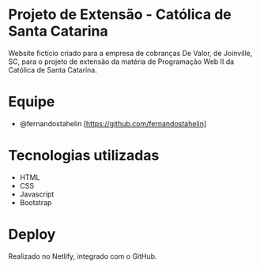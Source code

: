# Projeto de Extensão - Católica de Santa Catarina
Website fictício criado para a empresa de cobranças De Valor, de Joinville, SC, para o projeto de extensão da matéria de Programação Web II da Católica de Santa Catarina.

# Equipe
- @fernandostahelin [https://github.com/fernandostahelin]

# Tecnologias utilizadas
- HTML
- CSS
- Javascript
- Bootstrap

# Deploy
Realizado no Netlify, integrado com o GitHub.